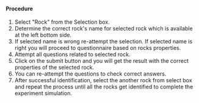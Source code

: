 #### Procedure
1. Select "Rock" from the Selection box. 
2. Determine the correct rock's name for selected rock which is available at the left bottom side.
3. If selected name is wrong re-attempt the selection. If selected name is right you will proceed to questionnaire based on rocks properties.  
4. Attempt all questions related to selected rock.
5. Click on the submit button and you will get the result with the correct properties of the selected rock.
6. You can re-attempt the questions to check correct answers.
7. After successful identification, select the another rock from select box and repeat the process until all the rocks get identified to complete the experiment simulation.